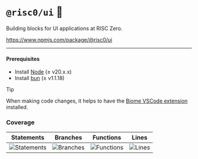 # `@risc0/ui` 🎨

Building blocks for UI applications at RISC Zero.

https://www.npmjs.com/package/@risc0/ui

---

#### Prerequisites

- Install [Node](https://nodejs.org/en) (≥ v20.x.x)
- Install [bun](https://bun.sh/) (≥ v1.1.18)

> [!TIP]  
> When making code changes, it helps to have the [Biome VSCode extension](https://marketplace.visualstudio.com/items?itemName=biomejs.biome) installed.

### Coverage 

| Statements                  | Branches                | Functions                 | Lines             |
| --------------------------- | ----------------------- | ------------------------- | ----------------- |
| ![Statements](https://img.shields.io/badge/statements-34.7%25-red.svg?style=flat) | ![Branches](https://img.shields.io/badge/branches-60.25%25-red.svg?style=flat) | ![Functions](https://img.shields.io/badge/functions-34.14%25-red.svg?style=flat) | ![Lines](https://img.shields.io/badge/lines-34.7%25-red.svg?style=flat) |
